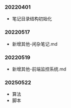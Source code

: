 ### 20220401

- 笔记目录结构初始化

### 20220517

- 新增其他-闲杂笔记.md

### 20220519

- 新增其他-前端监控系统.md

### 20250522
- 算法
- 脚本